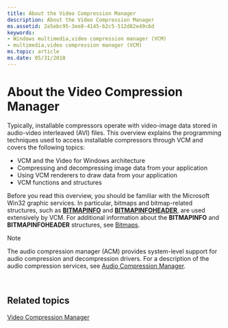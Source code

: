 ```yaml
---
title: About the Video Compression Manager
description: About the Video Compression Manager
ms.assetid: 2a5ebc95-3ee8-4145-b2c5-512d82e49c6d
keywords:
- Windows multimedia,video compression manager (VCM)
- multimedia,video compression manager (VCM)
ms.topic: article
ms.date: 05/31/2018
---
```


# About the Video Compression Manager

Typically, installable compressors operate with video-image data stored in audio-video interleaved (AVI) files. This overview explains the programming techniques used to access installable compressors through VCM and covers the following topics:

-   VCM and the Video for Windows architecture
-   Compressing and decompressing image data from your application
-   Using VCM renderers to draw data from your application
-   VCM functions and structures

Before you read this overview, you should be familiar with the Microsoft Win32 graphic services. In particular, bitmaps and bitmap-related structures, such as [**BITMAPINFO**](https://docs.microsoft.com/windows/win32/api/wingdi/ns-wingdi-bitmapinfo) and [**BITMAPINFOHEADER**](https://docs.microsoft.com/windows/win32/api/wingdi/ns-wingdi-bitmapinfoheader), are used extensively by VCM. For additional information about the **BITMAPINFO** and **BITMAPINFOHEADER** structures, see [Bitmaps](https://go.microsoft.com/fwlink/p/?linkid=16916).

> [!Note]  
> The audio compression manager (ACM) provides system-level support for audio compression and decompression drivers. For a description of the audio compression services, see [Audio Compression Manager](audio-compression-manager.md).

 

## Related topics

<dl> <dt>

[Video Compression Manager](video-compression-manager.md)
</dt> </dl>

 

 




